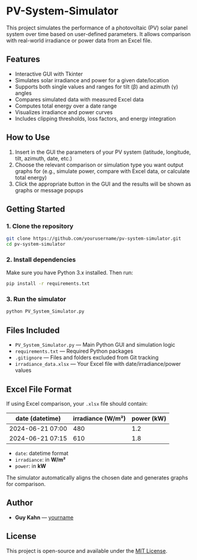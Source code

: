 # PV-System-Simulator

This project simulates the performance of a photovoltaic (PV) solar panel system over time based on user-defined parameters. It allows comparison with real-world irradiance or power data from an Excel file.

## Features

- Interactive GUI with Tkinter
- Simulates solar irradiance and power for a given date/location
- Supports both single values and ranges for tilt (β) and azimuth (γ) angles
- Compares simulated data with measured Excel data
- Computes total energy over a date range
- Visualizes irradiance and power curves
- Includes clipping thresholds, loss factors, and energy integration

## How to Use

1. Insert in the GUI the parameters of your PV system (latitude, longitude, tilt, azimuth, date, etc.)
2. Choose the relevant comparison or simulation type you want output graphs for (e.g., simulate power, compare with Excel data, or calculate total energy)
3. Click the appropriate button in the GUI and the results will be shown as graphs or message popups

## Getting Started

### 1. Clone the repository
```bash
git clone https://github.com/yourusername/pv-system-simulator.git
cd pv-system-simulator
```

### 2. Install dependencies
Make sure you have Python 3.x installed. Then run:

```bash
pip install -r requirements.txt
```

### 3. Run the simulator
```bash
python PV_System_Simulator.py
```

## Files Included

- `PV_System_Simulator.py` — Main Python GUI and simulation logic
- `requirements.txt` — Required Python packages
- `.gitignore` — Files and folders excluded from Git tracking
- `irradiance_data.xlsx` — Your Excel file with date/irradiance/power values

## Excel File Format

If using Excel comparison, your `.xlsx` file should contain:

| date (datetime) | irradiance (W/m²) | power (kW) |
|-----------------|-------------------|------------|
| 2024-06-21 07:00 | 480               | 1.2        |
| 2024-06-21 07:15 | 610               | 1.8        |

- `date`: datetime format
- `irradiance`: in **W/m²**
- `power`: in **kW**

The simulator automatically aligns the chosen date and generates graphs for comparison.


## Author

- **Guy Kahn** — [yourname](https://github.com/yourusername)

## License

This project is open-source and available under the [MIT License](LICENSE).
